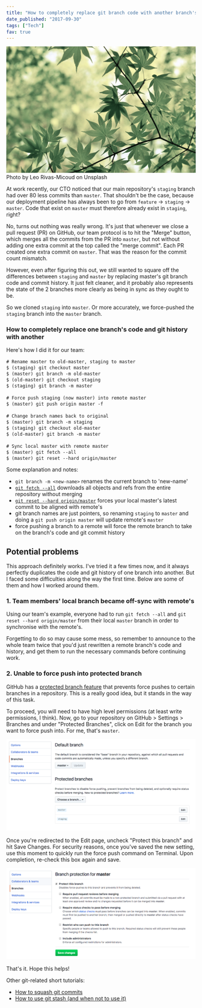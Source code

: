 ```yaml
---
title: "How to completely replace git branch code with another branch's code"
date_published: "2017-09-30"
tags: ["Tech"]
fav: true
---
```


![photo of a branch of leaves](images/leo-rivas-micoud-25480.jpg) Photo by Leo Rivas-Micoud on Unsplash

At work recently, our CTO noticed that our main repository's `staging` branch had over 80 less commits than `master`. That shouldn't be the case, because our deployment pipeline has always been to go from `feature` -> `staging` -> `master`. Code that exist on `master` must therefore already exist in `staging`, right?

No, turns out nothing was really wrong. It's just that whenever we close a pull request (PR) on GitHub, our team protocol is to hit the "Merge" button, which merges all the commits from the PR into `master`, but not without adding one extra commit at the top called the "merge commit". Each PR created one extra commit on `master`. That was the reason for the commit count mismatch.

However, even after figuring this out, we still wanted to square off the differences between `staging` and `master` by replacing master's git branch code and commit history. It just felt cleaner, and it probably also represents the state of the 2 branches more clearly as being in sync as they ought to be.

So we cloned `staging` into `master`. Or more accurately, we force-pushed the `staging` branch into the `master` branch.

### How to completely replace one branch's code and git history with another

Here's how I did it for our team:

```shell
# Rename master to old-master, staging to master
$ (staging) git checkout master
$ (master) git branch -m old-master
$ (old-master) git checkout staging
$ (staging) git branch -m master

# Force push staging (now master) into remote master
$ (master) git push origin master -f

# Change branch names back to original
$ (master) git branch -m staging
$ (staging) git checkout old-master
$ (old-master) git branch -m master

# Sync local master with remote master
$ (master) git fetch --all
$ (master) git reset --hard origin/master
```

Some explanation and notes:

- `git branch -m <new-name>` renames the current branch to 'new-name'
- [`git fetch --all`](https://git-scm.com/docs/git-fetch) downloads all objects and refs from the entire repository without merging
- [`git reset --hard origin/master`](https://git-scm.com/docs/git-reset) forces your local master's latest commit to be aligned with remote's
- git branch names are just pointers, so renaming `staging` to `master` and doing a `git push origin master` will update remote's `master`
- force pushing a branch to a remote will force the remote branch to take on the branch's code and git commit history

## Potential problems

This approach definitely works. I've tried it a few times now, and it always perfectly duplicates the code and git history of one branch into another. But I faced some difficulties along the way the first time. Below are some of them and how I worked around them.

### 1\. Team members' local branch became off-sync with remote's

Using our team's example, everyone had to run `git fetch --all` and `git reset --hard origin/master` from their local `master` branch in order to synchronise with the remote's.

Forgetting to do so may cause some mess, so remember to announce to the whole team twice that you'd just rewritten a remote branch's code and history, and get them to run the necessary commands before continuing work.

### 2\. Unable to force push into protected branch

GitHub has a [protected branch feature](https://help.github.com/articles/about-protected-branches/) that prevents force pushes to certain branches in a repository. This is a really good idea, but it stands in the way of this task.

To proceed, you will need to have high level permissions (at least write permissions, I think). Now, go to your repository on GitHub > Settings > Branches and under "Protected Branches", click on Edit for the branch you want to force push into. For me, that's `master`.

![screenshot of github interface for removing protected branch to replace git branch code step 1](images/github-protected-branch-1.png)

Once you're redirected to the Edit page, uncheck "Protect this branch" and hit Save Changes. For security reasons, once you've saved the new setting, use this moment to quickly run the force push command on Terminal. Upon completion, re-check this box again and save.

![screenshot of github interface for removing protected branch to replace git branch code step 2](images/github-protected-branch-2.png)

That's it. Hope this helps!

Other git-related short tutorials:

- [How to squash git commits](/2017-09-23-squash-git-commits/)
- [How to use git stash (and when not to use it)](/2017-09-26-git-stash/)
